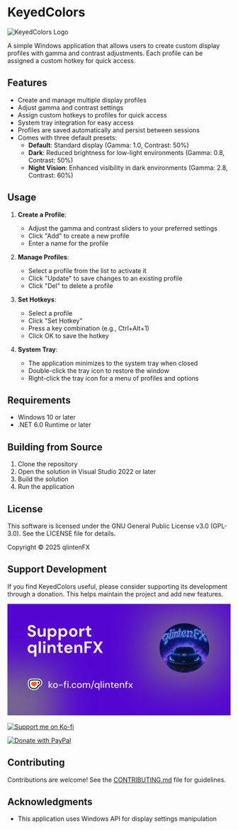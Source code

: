 # KeyedColors

![KeyedColors Logo](logo.ico)

A simple Windows application that allows users to create custom display profiles with gamma and contrast adjustments. Each profile can be assigned a custom hotkey for quick access.

## Features

- Create and manage multiple display profiles
- Adjust gamma and contrast settings
- Assign custom hotkeys to profiles for quick access
- System tray integration for easy access
- Profiles are saved automatically and persist between sessions
- Comes with three default presets:
  - **Default**: Standard display (Gamma: 1.0, Contrast: 50%)
  - **Dark**: Reduced brightness for low-light environments (Gamma: 0.8, Contrast: 50%)
  - **Night Vision**: Enhanced visibility in dark environments (Gamma: 2.8, Contrast: 60%)

## Usage

1. **Create a Profile**:
   - Adjust the gamma and contrast sliders to your preferred settings
   - Click "Add" to create a new profile
   - Enter a name for the profile

2. **Manage Profiles**:
   - Select a profile from the list to activate it
   - Click "Update" to save changes to an existing profile
   - Click "Del" to delete a profile

3. **Set Hotkeys**:
   - Select a profile
   - Click "Set Hotkey"
   - Press a key combination (e.g., Ctrl+Alt+1)
   - Click OK to save the hotkey

4. **System Tray**:
   - The application minimizes to the system tray when closed
   - Double-click the tray icon to restore the window
   - Right-click the tray icon for a menu of profiles and options

## Requirements

- Windows 10 or later
- .NET 6.0 Runtime or later

## Building from Source

1. Clone the repository
2. Open the solution in Visual Studio 2022 or later
3. Build the solution
4. Run the application

## License

This software is licensed under the GNU General Public License v3.0 (GPL-3.0). See the LICENSE file for details.

Copyright © 2025 qlintenFX

## Support Development

If you find KeyedColors useful, please consider supporting its development through a donation. This helps maintain the project and add new features.

![Support me on Ko-fi](kofi-promo.jpg)

[![Support me on Ko-fi](https://ko-fi.com/img/githubbutton_sm.svg)](https://ko-fi.com/qlintenfx)

[![Donate with PayPal](https://www.paypalobjects.com/en_US/i/btn/btn_donate_SM.gif)](https://paypal.me/qlintenFX?country.x=BE&locale.x=nl_NL)

## Contributing

Contributions are welcome! See the [CONTRIBUTING.md](CONTRIBUTING.md) file for guidelines.

## Acknowledgments

- This application uses Windows API for display settings manipulation 